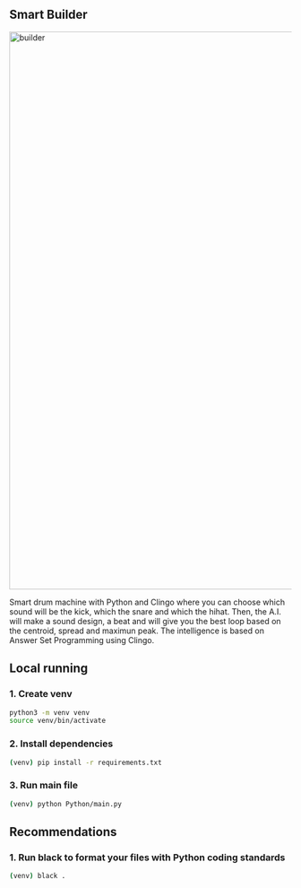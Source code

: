 ## Smart Builder

<img width="995" alt="builder" src="https://user-images.githubusercontent.com/47612276/143788853-f8e6d8c9-085d-445d-990b-ada0aa87f816.png">

Smart drum machine with Python and Clingo where you can choose which sound will be the kick, which the snare and which the hihat. Then, the A.I. will make a sound
design, a beat and will give you the best loop based on the centroid, spread and maximun peak. The intelligence is based on Answer Set Programming using Clingo.

## Local running

### 1. Create venv
```bash
python3 -m venv venv
source venv/bin/activate
```

### 2. Install dependencies
```bash
(venv) pip install -r requirements.txt
```

### 3. Run main file
```bash
(venv) python Python/main.py
```

## Recommendations

### 1. Run black to format your files with Python coding standards
```bash
(venv) black .
```
